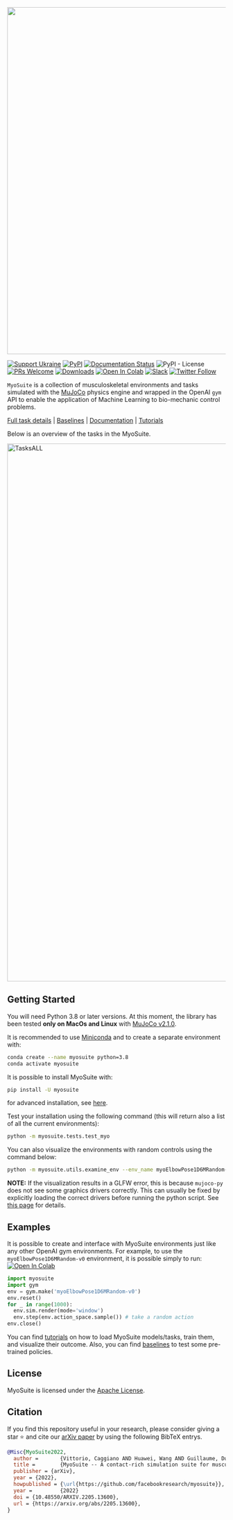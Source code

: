 <!-- =================================================
# Copyright (c) Facebook, Inc. and its affiliates
Authors  :: Vikash Kumar (vikashplus@gmail.com), Vittorio Caggiano (caggiano@gmail.com)
================================================= -->
<img src="https://github.com/facebookresearch/myosuite/blob/main/docs/source/images/Full%20Color%20Horizontal%20wider.png?raw=true" width=800>

[![Support Ukraine](https://img.shields.io/badge/Support-Ukraine-FFD500?style=flat&labelColor=005BBB)](https://opensource.facebook.com/support-ukraine)
[![PyPI](https://img.shields.io/pypi/v/myosuite)](https://pypi.org/project/MyoSuite/)
[![Documentation Status](https://readthedocs.org/projects/myosuite/badge/?version=latest)](https://myosuite.readthedocs.io/en/latest/)
![PyPI - License](https://img.shields.io/pypi/l/myosuite)
[![PRs Welcome](https://img.shields.io/badge/PRs-welcome-brightgreen.svg)](https://github.com/facebookresearch/myosuite/blob/main/docs/CONTRIBUTING.md)
[![Downloads](https://pepy.tech/badge/myosuite)](https://pepy.tech/project/myosuite)
[![Open In Colab](https://colab.research.google.com/assets/colab-badge.svg)](https://colab.research.google.com/drive/1U6vo6Q_rPhDaq6oUMV7EAZRm6s0fD1wn?usp=sharing)
[![Slack](https://img.shields.io/badge/Slack-4A154B?style=for-the-badge&logo=slack&logoColor=white)](https://myosuite.slack.com)
[![Twitter Follow](https://img.shields.io/twitter/follow/MyoSuite?style=social)](https://twitter.com/MyoSuite)

`MyoSuite` is a collection of musculoskeletal environments and tasks simulated with the [MuJoCo](http://www.mujoco.org/) physics engine and wrapped in the OpenAI ``gym`` API to enable the application of Machine Learning to bio-mechanic control problems.

 [Full task details](https://github.com/facebookresearch/myosuite/blob/main/docs/source/suite.rst#tasks) | [Baselines](https://github.com/facebookresearch/myosuite/tree/main/myosuite/agents/baslines_NPG) | [Documentation](https://myosuite.readthedocs.io/en/latest/)
| [Tutorials](https://github.com/facebookresearch/myosuite/tree/main/docs/source/tutorials)

Below is an overview of the tasks in the MyoSuite.

<img width="1240" alt="TasksALL" src="https://github.com/facebookresearch/myosuite/blob/main/docs/source/images/myoSuite_All.png?raw=true">


## Getting Started
You will need Python 3.8 or later versions. At this moment, the library has been tested **only on MacOs and Linux** with [MuJoCo v2.1.0](https://github.com/deepmind/mujoco/releases/tag/2.1.0).

It is recommended to use [Miniconda](https://docs.conda.io/en/latest/miniconda.html#latest-miniconda-installer-links) and to create a separate environment with:
``` bash
conda create --name myosuite python=3.8
conda activate myosuite
```

It is possible to install MyoSuite with:
``` bash
pip install -U myosuite
```
for advanced installation, see [here](setup/README.md).

Test your installation using the following command (this will return also a list of all the current environments):
``` bash
python -m myosuite.tests.test_myo
```

You can also visualize the environments with random controls using the command below:
``` bash
python -m myosuite.utils.examine_env --env_name myoElbowPose1D6MRandom-v0
```
**NOTE:** If the visualization results in a GLFW error, this is because `mujoco-py` does not see some graphics drivers correctly. This can usually be fixed by explicitly loading the correct drivers before running the python script. See [this page](setup/README.md#known-issues) for details.

## Examples
It is possible to create and interface with MyoSuite environments just like any other OpenAI gym environments. For example, to use the `myoElbowPose1D6MRandom-v0` environment, it is possible simply to run: [![Open In Colab](https://colab.research.google.com/assets/colab-badge.svg)](https://colab.research.google.com/drive/1U6vo6Q_rPhDaq6oUMV7EAZRm6s0fD1wn?usp=sharing)


```python
import myosuite
import gym
env = gym.make('myoElbowPose1D6MRandom-v0')
env.reset()
for _ in range(1000):
  env.sim.render(mode='window')
  env.step(env.action_space.sample()) # take a random action
env.close()
```

You can find [tutorials](https://github.com/facebookresearch/myosuite/tree/main/docs/source/tutorials#tutorials) on how to load MyoSuite models/tasks, train them, and visualize their outcome. Also, you can find [baselines](https://github.com/facebookresearch/myosuite/tree/main/myosuite/agents) to test some pre-trained policies.


## License

MyoSuite is licensed under the [Apache License](LICENSE).

## Citation

If you find this repository useful in your research, please consider giving a star ⭐ and cite our [arXiv paper](https://arxiv.org/abs/2205.13600)  by using the following BibTeX entrys.

```BibTeX
@Misc{MyoSuite2022,
  author =       {Vittorio, Caggiano AND Huawei, Wang AND Guillaume, Durandau AND Massimo, Sartori AND Vikash, Kumar},
  title =        {MyoSuite -- A contact-rich simulation suite for musculoskeletal motor control},
  publisher = {arXiv},
  year = {2022},
  howpublished = {\url{https://github.com/facebookresearch/myosuite}},
  year =         {2022}
  doi = {10.48550/ARXIV.2205.13600},
  url = {https://arxiv.org/abs/2205.13600},
}
```
